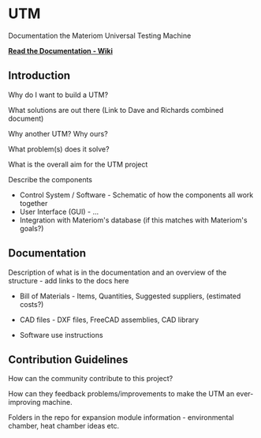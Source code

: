 # UTM
Documentation the Materiom Universal Testing Machine

[<b>Read the Documentation - Wiki</span></b>](../../wiki) 



## Introduction

Why do I want to build a UTM?

What solutions are out there (Link to Dave and Richards combined document)

Why another UTM? Why ours?

What problem(s) does it solve?

What is the overall aim for the UTM project



Describe the components
  - Control System / Software - Schematic of how the components all work together
  - User Interface (GUI) - ...
  - Integration with Materiom's database (if this matches with Materiom's goals?)

## Documentation

Description of what is in the documentation and an overview of the structure - add links to the docs here
  
  - Bill of Materials - Items, Quantities, Suggested suppliers, (estimated costs?)
  - CAD files - DXF files, FreeCAD assemblies, CAD library



  - Software use instructions 
  

## Contribution Guidelines

How can the community contribute to this project?

How can they feedback problems/improvements to make the UTM an ever-improving machine.

Folders in the repo for expansion module information - environmental chamber, heat chamber ideas etc.

